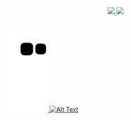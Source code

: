 <div align="center">
  <a href="https://github.com/MisterDoom4">
  <img height="180em" src="https://github-readme-stats.vercel.app/api?username=MisterDoom4&show_icons=true&theme=chartreuse-dark&include_all_commits=true&count_private=true"/>
  <img height="180em" src="https://github-readme-stats.vercel.app/api/top-langs/?username=MisterDoom4&layout=compact&langs_count=7&theme=chartreuse-dark"/>
</div>

  
  ##
 
 
  ![Snake animation](https://github.com/MisterDoom4/MisterDoom4/blob/output/github-contribution-grid-snake.svg)
  ![Alt Text](https://media.giphy.com/media/vFKqnCdLPNOKc/giphy.gif)
 

